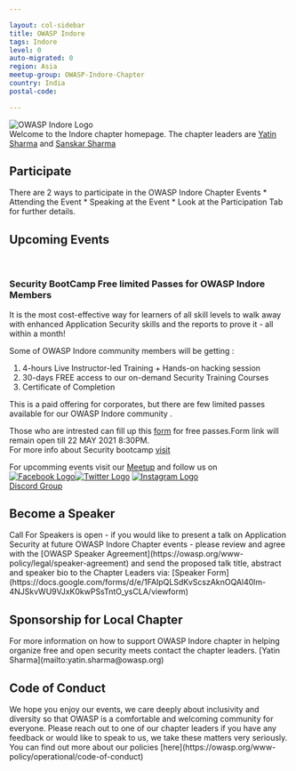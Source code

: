 ```yaml
---

layout: col-sidebar
title: OWASP Indore
tags: Indore
level: 0
auto-migrated: 0
region: Asia
meetup-group: OWASP-Indore-Chapter
country: India
postal-code: 

---
```

<!-- rebuild -->
![OWASP Indore Logo](/assets/images/665c03c6adb74b9785144dfcc4c3ec08.jpeg)<br>
Welcome to the Indore chapter homepage. The chapter leaders are [Yatin Sharma](mailto:yatin.sharma@owasp.org) and [Sanskar Sharma](mailto:sanskar.sharma@owasp.org) 

<h2>Participate</h2>
There are 2 ways to participate in the OWASP Indore Chapter Events
* Attending the Event
* Speaking at the Event 
* Look at the Participation Tab for further details.
<h2>Upcoming Events</h2><br>
<h3>Security BootCamp Free limited Passes for OWASP Indore Members</h3>

It is the most cost-effective way for learners of all skill levels to walk away with enhanced Application Security skills and the reports to prove it - all within a month!

Some of OWASP Indore community members will be getting :

  1. 4-hours Live Instructor-led Training + Hands-on hacking session   
  2. 30-days FREE access to our on-demand Security Training Courses 
  3. Certificate of Completion 

This is a paid offering for corporates, but  there are few limited passes available for our OWASP Indore community .

Those who are intrested can fill up this [form](https://docs.google.com/forms/d/e/1FAIpQLSduPvqrRsL4nXYH9tviwwUvHP-QUApS4hcGSCzc8x_aq5xi8w/viewform?vc=0&c=0&w=1&flr=0) for free passes.Form link will remain open till 22 MAY 2021 8:30PM.<br> 
 For more info about Security bootcamp  [visit](https://www.securityinnovation.com/training/cmdctrl-bootcamp-solution/)

For upcomming events visit our [Meetup](https://www.meetup.com/OWASP-Indore-Chapter) and follow us on<br>
[![Facebook Logo](/assets/images/Facebook.jpg)](https://facebook.com/owaspindore)[![Twitter Logo](/assets/images/twitter.jpg)](https://twitter.com/owaspindore) [![Instagram Logo](/assets/images/instagram.jpg)](https://www.instagram.com/owaspindore)<br>
[Discord Group](https://discord.gg/fETNeeQ)
<h2>Become a Speaker</h2>
Call For Speakers is open - if you would like to present a talk on Application Security at future OWASP Indore Chapter events - please review and agree with the [OWASP Speaker Agreement](https://owasp.org/www-policy/legal/speaker-agreement) and send the proposed talk title, abstract and speaker bio to the Chapter Leaders via:
[Speaker Form](https://docs.google.com/forms/d/e/1FAIpQLSdKvScszAknOQAl40lm-4NJSkvWU9VJxK0kwPSsTntO_ysCLA/viewform)

<h2>Sponsorship for Local Chapter </h2>
For more information on how to support OWASP Indore chapter in helping organize free and open security meets contact the chapter leaders.
[Yatin Sharma](mailto:yatin.sharma@owasp.org)
<h2>Code of Conduct</h2>
We hope you enjoy our events, we care deeply about inclusivity and diversity so that OWASP is a comfortable and welcoming community for everyone. Please reach out to one of our chapter leaders if you have any feedback or would like to speak to us, we take these matters very seriously. You can find out more about our policies [here](https://owasp.org/www-policy/operational/code-of-conduct)
